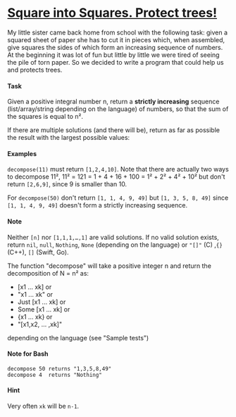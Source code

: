 # [Square into Squares. Protect trees!](https://www.codewars.com/kata/54eb33e5bc1a25440d000891)

My little sister came back home from school with the following task:
given a squared sheet of paper she has to cut it in pieces
which, when assembled, give squares the sides of which form
an increasing sequence of numbers.
At the beginning it was lot of fun but little by little we were tired of seeing the pile of torn paper.
So we decided to write a program that could help us and protects trees.

#### Task

Given a positive integral number n, return a **strictly increasing** sequence (list/array/string depending on the language) of numbers, so that the sum of the squares is equal to n².

If there are multiple solutions (and there will be), return as far as possible the result with the largest possible values:

#### Examples

`decompose(11)` must return `[1,2,4,10]`. Note that there are actually two ways to decompose 11²,
11² = 121 = 1 + 4 + 16 + 100 = 1² + 2² + 4² + 10² but don't return `[2,6,9]`, since 9 is smaller than 10.

For `decompose(50)` don't return `[1, 1, 4, 9, 49]` but `[1, 3, 5, 8, 49]` since `[1, 1, 4, 9, 49]`
doesn't form a strictly increasing sequence.

#### Note
Neither `[n]` nor `[1,1,1,…,1]` are valid solutions. If no valid solution exists, return `nil`, `null`, `Nothing`, `None` (depending on the language) or `"[]"` (C) ,`{}` (C++), `[]` (Swift, Go).

The function "decompose" will take a positive integer n 
and return the decomposition of N = n² as:

- [x1 ... xk]
or
- "x1 ... xk"
or
- Just [x1 ... xk]
or
- Some [x1 ... xk]
or
- {x1 ... xk}
or
- "[x1,x2, ... ,xk]"

depending on the language (see "Sample tests")

#### Note for Bash
```
decompose 50 returns "1,3,5,8,49"
decompose 4  returns "Nothing"
```
#### Hint

Very often `xk` will be `n-1`.
